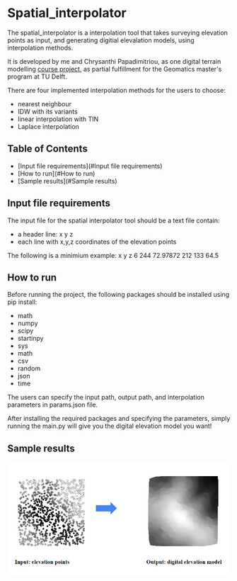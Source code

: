 # Spatial_interpolator
The spatial_interpolator is a interpolation tool that takes surveying elevation points as input, and generating digitial elevalation models, using interpolation methods. 

It is developed by me and Chrysanthi Papadimitriou, as one digital terrain modelling [course project](https://3d.bk.tudelft.nl/courses/backup/geo1015/2021/hw/01/), as partial fulfillment for the Geomatics master's program at TU Delft.

There are four implemented interpolation methods for the users to choose:
- nearest neighbour
- IDW with its variants
- linear interpolation with TIN
- Laplace interpolation

## Table of Contents

- [Input file requirements](#Input file requirements)
- [How to run](#How to run)
- [Sample results](#Sample results)

## Input file requirements

The input file for the spatial interpolator tool should be a text file contain:
- a header line: x y z
- each line with x,y,z coordinates of the elevation points

The following is a minimium example:
x y z
6 244 72.97872
212 133 64.5

## How to run

Before running the project, the following packages should be installed using pip install:
- math
- numpy
- scipy
- startinpy 
- sys
- math
- csv
- random
- json 
- time

The users can specify the input path, output path, and interpolation parameters in params.json file.

After installing the required packages and specifying the parameters, simply running the main.py will give you the digital elevation model you want!

## Sample results
![Input and output for the spatial interpolator tool](figs/interpolation_result.jpg)